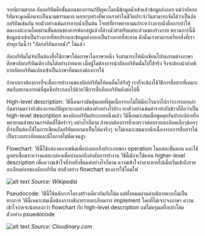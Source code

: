 จากนิยามสากล อัลกอริทึมคือขั้นตอนของการแก้ปัญหาโดยมีข้อมูลน้ำเข้าแล้วข้อมูลส่งออก แม้ว่าอัลกอริทึมจะดูเหมือนจะเป็นนามธรรมมาก หลายๆอย่างที่พวกเราทำในชีวิตประจำวันสามารถจัดได้ว่าเป็นอัลกอริทึมเช่นกัน ยกตัวอย่างเช่นการอาบน้ำเป็นต้น โจทย์ที่เราพยายามแก้ระหว่างอาบน้ำคือการทำให้ตนเองสะอาดโดยผ่านขั้นตอนของการฟอกสบู่แล้วก็ล้างน้ำสำหรับแต่ละส่วนของร่างกาย ขบวนการนี้มีข้อมูลนำเข้าเป็นร่างกายที่สกปรกและข้อมูลส่งออกเป็นร่างกายที่สะอาด ดังนั้นเราสามารถเรียกสิ่งที่เราทำทุกวันนี้ว่า "อัลกอริทึมอาบน้ำ" ได้แล้ว

อัลกอริทึมไม่จำเป็นต้องสื่อใช้ภาษาโค้ดภาษาใดภาษาหนึ่ง จึงสามารถให้นักเขียนโปรแกรมต่างภาษาศึกษาอัลกอริทึมเดียวกันได้อย่างง่ายดาย เมื่อผู้ใดต้องการนำอัลกอริทึมนั้นไปใช้จริง จึงจะต้องนำคำอธิบายอัลกอริทึมแปลงเข้าเป็นภาษาที่ตนเองต้องการใช้

ถ้าหากเราต้องการที่จะสื่อการทำงานของอัลกอริทึมให้คนอื่นได้รับรู้ เราก็จะต้องใช้วิธีการสื่อสารที่เหมาะสมกับสถานการณ์ที่สุดซึ่งประกอบไปด้วยวิธีการสื่ออัลกอริทึมดังต่อไปนี้

High-level description: วิธีนี้คนเรามันคุ้นเคยที่สุดเนื่องจากไม่ได้มีอะไรมากไปกว่าการบอกเล่ากันธรรมดาว่าถ้าต้องการแก้ปัญหาบางอย่างต้องทำอย่างไรบ้าง ยกตัวอย่างเช่นตำราทำกับข้าวก็ถือว่าเป็น high-level description ของอัลกอริทึมประเภทหนึ่งแล้ว วิธีนี้เหมาะสมเมื่อพูดคุยกันปากเปล่าหรือพยายามเล่าขบวนการคิดที่ใช้คร่าวๆ อย่างไรก็ตาม ถ้าหากต้องการที่จะตรวจสอบรายละเอียดเล็กๆน้อยๆที่จำเป็นต้องใช้ในการเขียนอัลกริทึมออกมาเป็นโค้ดจริงๆ จะไม่เหมาะสมมากนักเนื่องจากการสื่อสารไม่เป็นระบบระเบียบและมีโอกาสไม่ชัดเจนสูง

Flowchart: วิธีนี้ใช้กล่องหลายชนิดเพื่อบ่งบอกถึงประเภทของ operation ในแต่ละขั้นตอน และใช้ลูกศรเชื่อมระหว่างแต่ละกล่องเพื่อบ่งบอกถึงลำดับการทำงาน วิธีนี้มักจะใช้แทน higher-level description เพื่อความเข้าใจที่ง่ายยิ่งขึ้นแต่อย่างไรก็ตาม ความเข้าใจง่ายจะหายไปเมื่อเริ่มเข้าถึงรายละเอียดย่อยของอัลกอริทึม
ยกตัวอย่าง flowchart ของการใช้โคมไฟ

![alt text](https://upload.wikimedia.org/wikipedia/commons/thumb/9/91/LampFlowchart.svg/200px-LampFlowchart.svg.png)
_Source: Wikipedia_

Pseudocode: วิธีนี้ใช้หลักการโครงสร้างเดียวกันกับโค้ด แต่ทั้งหมดผ่านคำอธิบายแบบไม่เป็นทางการ วิธีนี้เหมาะสมเมื่อต้องการอธิบายรายละเอียดการ implement โดยที่ไม่เจาะจงภาษา ความเข้าใจง่ายจะน้อยลงกว่า flowchart กับ high-level description แต่ไม่ครุมเครื่อเท่าโค้ด ตัวอย่าง psuedocode

![alt text](https://res.cloudinary.com/practicaldev/image/fetch/s--_5wT3KyX--/c_limit%2Cf_auto%2Cfl_progressive%2Cq_auto%2Cw_880/https://cdn.hashnode.com/res/hashnode/image/upload/v1556193559488/mwN-ITK1f.png)
_Source: Cloudinary.com_
